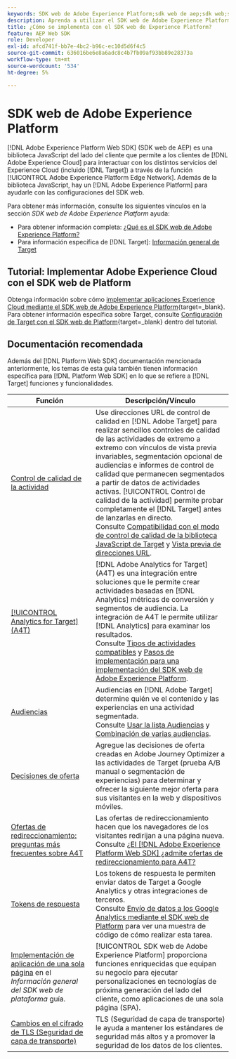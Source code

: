 ```yaml
---
keywords: SDK web de Adobe Experience Platform;sdk web de aep;sdk web;sdk;adobe experience cloud;red perimetral de platform;red perimetral de adobe experience platform;red perimetral de aep
description: Aprenda a utilizar el SDK web de Adobe Experience Platform para interactuar con los distintos servicios de Adobe Experience Cloud a través de la red perimetral de AEP.
title: ¿Cómo se implementa con el SDK web de Experience Platform?
feature: AEP Web SDK
role: Developer
exl-id: afcd741f-bb7e-4bc2-b96c-ec10d5d6f4c5
source-git-commit: 636016be6e8a6adc8c4b7fb09af93bb89e28373a
workflow-type: tm+mt
source-wordcount: '534'
ht-degree: 5%

---
```


# SDK web de Adobe Experience Platform

[!DNL Adobe Experience Platform Web SDK] (SDK web de AEP) es una biblioteca JavaScript del lado del cliente que permite a los clientes de [!DNL Adobe Experience Cloud] para interactuar con los distintos servicios del Experience Cloud (incluido [!DNL Target]) a través de la función [!UICONTROL Adobe Experience Platform Edge Network]. Además de la biblioteca JavaScript, hay un [!DNL Adobe Experience Platform] para ayudarle con las configuraciones del SDK web.

Para obtener más información, consulte los siguientes vínculos en la sección *SDK web de Adobe Experience Platform* ayuda:

* Para obtener información completa: [¿Qué es el SDK web de Adobe Experience Platform?](https://experienceleague.adobe.com/docs/experience-platform/edge/home.html)
* Para información específica de [!DNL Target]: [Información general de Target](https://experienceleague.adobe.com/docs/experience-platform/edge/personalization/adobe-target/target-overview.html)

## Tutorial: Implementar Adobe Experience Cloud con el SDK web de Platform

Obtenga información sobre cómo [implementar aplicaciones Experience Cloud mediante el SDK web de Adobe Experience Platform](https://experienceleague.adobe.com/docs/platform-learn/implement-web-sdk/overview.html){target=_blank}. Para obtener información específica sobre Target, consulte [Configuración de Target con el SDK web de Platform](https://experienceleague.adobe.com/docs/platform-learn/implement-web-sdk/applications-setup/setup-target.html){target=_blank} dentro del tutorial.

## Documentación recomendada

Además del [!DNL Platform Web SDK] documentación mencionada anteriormente, los temas de esta guía también tienen información específica para [!DNL Platform Web SDK] en lo que se refiere a [!DNL Target] funciones y funcionalidades.

| Función | Descripción/Vínculo |
| --- | --- |
| [Control de calidad de la actividad](/help/c-activities/c-activity-qa/activity-qa.md) | Use direcciones URL de control de calidad en [!DNL Adobe Target] para realizar sencillos controles de calidad de las actividades de extremo a extremo con vínculos de vista previa invariables, segmentación opcional de audiencias e informes de control de calidad que permanecen segmentados a partir de datos de actividades activas. [!UICONTROL Control de calidad de la actividad] permite probar completamente el [!DNL Target] antes de lanzarlas en directo.<br>Consulte [Compatibilidad con el modo de control de calidad de la biblioteca JavaScript de Target](/help/c-activities/c-activity-qa/activity-qa.md#compatibility) y [Vista previa de direcciones URL](/help/c-activities/c-activity-qa/activity-qa.md#preview). |
| [[!UICONTROL Analytics for Target] (A4T)](/help/c-integrating-target-with-mac/a4t/a4t.md) | [!DNL Adobe Analytics for Target] (A4T) es una integración entre soluciones que le permite crear actividades basadas en [!DNL Analytics] métricas de conversión y segmentos de audiencia. La integración de A4T le permite utilizar [!DNL Analytics] para examinar los resultados.<br>Consulte [Tipos de actividades compatibles](/help/c-integrating-target-with-mac/a4t/a4t.md#section_F487896214BF4803AF78C552EF1669AA) y [Pasos de implementación para una implementación del SDK web de Adobe Experience Platform](/help/c-integrating-target-with-mac/a4t/a4timplementation.md#platform). |
| [Audiencias](/help/c-target/target.md) | Audiencias en [!DNL Adobe Target] determine quién ve el contenido y las experiencias en una actividad segmentada.<br>Consulte [Usar la lista Audiencias](/help/c-target/c-audiences/audiences.md#use-list) y [Combinación de varias audiencias](/help/c-target/combining-multiple-audiences.md). |
| [Decisiones de oferta](/help/c-integrating-target-with-mac/ajo/offer-decision.md) | Agregue las decisiones de oferta creadas en Adobe Journey Optimizer a las actividades de Target (prueba A/B manual o segmentación de experiencias) para determinar y ofrecer la siguiente mejor oferta para sus visitantes en la web y dispositivos móviles. |
| [Ofertas de redireccionamiento: preguntas más frecuentes sobre A4T](/help/c-integrating-target-with-mac/a4t/r-a4t-faq/a4t-faq-redirect-offers.md) | Las ofertas de redireccionamiento hacen que los navegadores de los visitantes redirijan a una página nueva.<br>Consulte [¿El [!DNL Adobe Experience Platform Web SDK] ¿admite ofertas de redireccionamiento para A4T?](/help/c-integrating-target-with-mac/a4t/r-a4t-faq/a4t-faq-redirect-offers.md#platform) |
| [Tokens de respuesta](/help/administrating-target/response-tokens.md) | Los tokens de respuesta le permiten enviar datos de Target a Google Analytics y otras integraciones de terceros.<br>Consulte [Envío de datos a los Google Analytics mediante el SDK web de Platform](/help/administrating-target/response-tokens.md#platform-web-sdk) para ver una muestra de código de cómo realizar esta tarea. |
| [Implementación de aplicación de una sola página](https://experienceleague.adobe.com/docs/experience-platform/edge/personalization/adobe-target/spa-implementation.html?lang=en) en el *Información general del SDK web de plataforma* guía. | [!UICONTROL SDK web de Adobe Experience Platform] proporciona funciones enriquecidas que equipan su negocio para ejecutar personalizaciones en tecnologías de próxima generación del lado del cliente, como aplicaciones de una sola página (SPA). |
| [Cambios en el cifrado de TLS (Seguridad de capa de transporte)](/help/c-implementing-target/c-considerations-before-you-implement-target/tls-transport-layer-security-encryption.md) | TLS (Seguridad de capa de transporte) le ayuda a mantener los estándares de seguridad más altos y a promover la seguridad de los datos de los clientes. |
